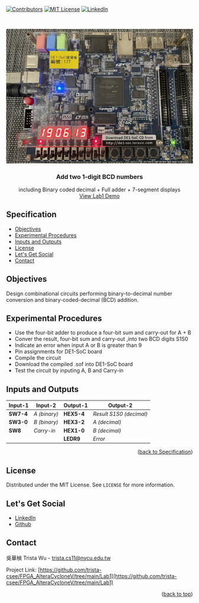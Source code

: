 <a name="readme-top"></a>
<!-- PROJECT SHIELDS -->
[![Contributors][contributors-shield]]()
[![MIT License][license-shield]][license-url]
[![LinkedIn][linkedin-shield]][linkedin-url]

<!-- PROJECT LOGO -->
<br />
<p align="center">
  <a href="https://github.com/trista-csee/FPGA_AlteraCycloneV/tree/main/Lab1">
    <img src="https://github.com/trista-csee/FPGA_AlteraCycloneV/blob/main/images/Lab1-Logo.jpg" alt="Logo">
  </a>

  <h3 align="center">Add two 1-digit BCD numbers</h3>

  <p align="center">
    including Binary coded decimal + Full adder + 7-segment displays
    <br />
    <a href="https://github.com/trista-csee/FPGA_AlteraCycloneV/tree/main/LabsDemo/Lab1">View Lab1 Demo</a>
  </p>
</p>


<a name="Spec"></a>
<!-- Specification -->
## Specification

* [Objectives](#objectives)
* [Experimental Procedures](#experimental-procedures)
* [Inputs and Outputs](#inputs-and-outputs)
* [License](#license)
* [Let's Get Social](#lets-get-social)
* [Contact](#contact)


<!-- Objectives -->
## Objectives

Design combinational circuits performing binary-to-decimal number conversion and binary-coded-decimal (BCD) addition.


<!-- Experimental Procedures -->
## Experimental Procedures

* Use the four-bit adder to produce a four-bit sum and carry-out for A + B
* Conver the result, four-bit sum and carry-out ,into two BCD digits S1S0
* Indicate an error when input A or B is greater than 9
* Pin assignments for DE1-SoC board
* Compile the circuit
* Download the compiled .sof into DE1-SoC board
* Test the circuit by inputing A, B and Carry-in


<!-- Inputs and Outputs -->
## Inputs and Outputs

|Input-1|Input-2|Output-1|Output-2|
|-----------|-------------|------------|------------------------|
|**SW7-4**|*A (binary)*|**HEX5-4**|*Result S1S0 (decimal)*|
|**SW3-0**|*B (binary)*|**HEX3-2**|*A (decimal)*|
|**SW8**|*Carry-in*|**HEX1-0**|*B (decimal)*|
|||**LEDR9**|*Error*|

<p align="right">(<a href="#Spec">back to Specification</a>)</p>


<!-- LICENSE -->
## License

Distributed under the MIT License. See `LICENSE` for more information.


<!-- LET'S GET SOCIAL -->
## Let's Get Social

* [LinkedIn](https://www.linkedin.com/in/hua-chen-wu-363252241/)
* [Github](https://github.com/trista-csee)


<!-- CONTACT -->
## Contact

吳華楨 Trista Wu - trista.cs11@nycu.edu.tw

Project Link: [https://github.com/trista-csee/FPGA_AlteraCycloneV/tree/main/Lab1](https://github.com/trista-csee/FPGA_AlteraCycloneV/tree/main/Lab1)

<p align="right">(<a href="#readme-top">back to top</a>)</p>


<!-- MARKDOWN LINKS & IMAGES -->
[contributors-shield]: https://img.shields.io/badge/contributors-1-orange.svg?style=flat-square
[license-shield]: https://img.shields.io/badge/license-MIT-blue.svg?style=flat-square
[license-url]: https://choosealicense.com/licenses/mit
[linkedin-shield]: https://img.shields.io/badge/-LinkedIn-black.svg?style=flat-square&logo=linkedin&colorB=555
[linkedin-url]: https://www.linkedin.com/in/hua-chen-wu-363252241/
[product-screenshot]: ./images/projects/portfolio.jpg

